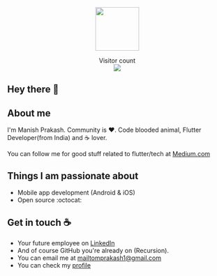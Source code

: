 <div id="header" align="center">
  <img src="https://media.giphy.com/media/M9gbBd9nbDrOTu1Mqx/giphy.gif" width="100"/>
</div>
<p align="center">
  Visitor count<br>
  <img src="https://profile-counter.glitch.me/mprakashgithub/count.svg" />
</p>

## Hey there :wave:

<!-- <p align="center">
  Visits Badge<br>
  <img src="https://badges.pufler.dev/visits/mprakashgithub/mprakashgithub" />
</p> -->

<!-- [![Visits Badge](https://badges.pufler.dev/visits/pujux/badge-it)](https://badges.pufler.dev) -->
<!-- ![Visitor Count](https://profile-counter.glitch.me/{YOUR USER}/count.svg) -->

## About me

I'm Manish Prakash. Community is :heart:. Code blooded animal, Flutter Developer(from India) and :coffee: lover. 

You can follow me for good stuff related to flutter/tech at [Medium.com](https://medium.com/@mailtomprakash1)

## Things I am passionate about

- Mobile app development (Android & iOS)
- Open source :octocat:

## Get in touch :coffee:

- Your future employee on [LinkedIn](https://www.linkedin.com/in/manishprakashind)
- And of course GitHub you're already on (Recursion).
- You can email me at mailtomprakash1@gmail.com
- You can check my [profile](https://mprakashgithub.github.io/)
